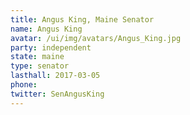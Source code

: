 ```yaml
---
title: Angus King, Maine Senator
name: Angus King
avatar: /ui/img/avatars/Angus_King.jpg
party: independent
state: maine
type: senator
lasthall: 2017-03-05
phone: 
twitter: SenAngusKing
---
```

